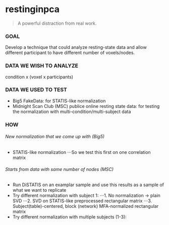 # restinginpca

> A powerful distraction from real work.

### GOAL
Develop a technique that could analyze resting-state data and allow different participant to have different number of voxels/nodes.

### DATA WE WISH TO ANALYZE
condition x (voxel x participants)

### DATA WE USED TO TEST
+ Big5 FakeData: for STATIS-like normalization
+ Midnight Scan Club (MSC) publice online resting state data: for testing the normalization with multi-condition/multi-subject data

### HOW
###### New normalization that we come up with (Big5)
+ STATIS-like normalization
⋅⋅⋅So we test this first on one correlation matrix

###### Starts from data with same number of nodes (MSC)
+ Run DiSTATIS on an examplar sample and use this results as a sample of what we want to replicate
+ Try different normalization with subject 1:
⋅⋅⋅1. No normalization -> plain SVD
⋅⋅⋅2. SVD on STATIS-like preprocessed rectangular matrix
⋅⋅⋅3. Subject(table)-centered, block (network) MFA-normalized rectangular matrix
+ Try different normalization with multiple subjects (1-3):
